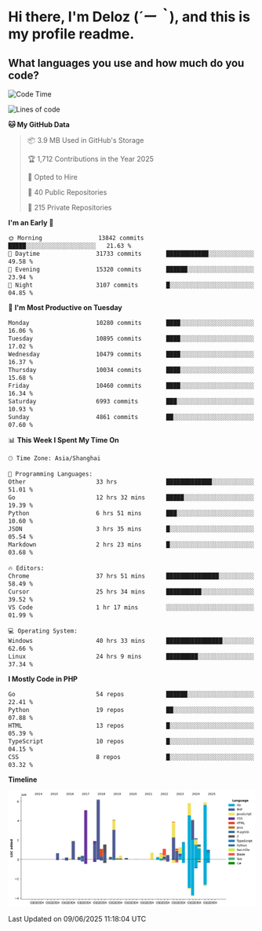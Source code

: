 # **Hi there, I'm Deloz (*´ー｀*), and this is my profile readme.**

## **What languages you use and how much do you code?**

<!--START_SECTION:waka-->
![Code Time](http://img.shields.io/badge/Code%20Time-6%2C591%20hrs-blue)

![Lines of code](https://img.shields.io/badge/From%20Hello%20World%20I%27ve%20Written-56.2%20million%20lines%20of%20code-blue)

**🐱 My GitHub Data** 

> 📦 3.9 MB Used in GitHub's Storage 
 > 
> 🏆 1,712 Contributions in the Year 2025
 > 
> 💼 Opted to Hire
 > 
> 📜 40 Public Repositories 
 > 
> 🔑 215 Private Repositories 
 > 
**I'm an Early 🐤** 

```text
🌞 Morning                13842 commits       █████░░░░░░░░░░░░░░░░░░░░   21.63 % 
🌆 Daytime                31733 commits       ████████████░░░░░░░░░░░░░   49.58 % 
🌃 Evening                15320 commits       ██████░░░░░░░░░░░░░░░░░░░   23.94 % 
🌙 Night                  3107 commits        █░░░░░░░░░░░░░░░░░░░░░░░░   04.85 % 
```
📅 **I'm Most Productive on Tuesday** 

```text
Monday                   10280 commits       ████░░░░░░░░░░░░░░░░░░░░░   16.06 % 
Tuesday                  10895 commits       ████░░░░░░░░░░░░░░░░░░░░░   17.02 % 
Wednesday                10479 commits       ████░░░░░░░░░░░░░░░░░░░░░   16.37 % 
Thursday                 10034 commits       ████░░░░░░░░░░░░░░░░░░░░░   15.68 % 
Friday                   10460 commits       ████░░░░░░░░░░░░░░░░░░░░░   16.34 % 
Saturday                 6993 commits        ███░░░░░░░░░░░░░░░░░░░░░░   10.93 % 
Sunday                   4861 commits        ██░░░░░░░░░░░░░░░░░░░░░░░   07.60 % 
```


📊 **This Week I Spent My Time On** 

```text
🕑︎ Time Zone: Asia/Shanghai

💬 Programming Languages: 
Other                    33 hrs              █████████████░░░░░░░░░░░░   51.01 % 
Go                       12 hrs 32 mins      █████░░░░░░░░░░░░░░░░░░░░   19.39 % 
Python                   6 hrs 51 mins       ███░░░░░░░░░░░░░░░░░░░░░░   10.60 % 
JSON                     3 hrs 35 mins       █░░░░░░░░░░░░░░░░░░░░░░░░   05.54 % 
Markdown                 2 hrs 23 mins       █░░░░░░░░░░░░░░░░░░░░░░░░   03.68 % 

🔥 Editors: 
Chrome                   37 hrs 51 mins      ███████████████░░░░░░░░░░   58.49 % 
Cursor                   25 hrs 34 mins      ██████████░░░░░░░░░░░░░░░   39.52 % 
VS Code                  1 hr 17 mins        ░░░░░░░░░░░░░░░░░░░░░░░░░   01.99 % 

💻 Operating System: 
Windows                  40 hrs 33 mins      ████████████████░░░░░░░░░   62.66 % 
Linux                    24 hrs 9 mins       █████████░░░░░░░░░░░░░░░░   37.34 % 
```

**I Mostly Code in PHP** 

```text
Go                       54 repos            ██████░░░░░░░░░░░░░░░░░░░   22.41 % 
Python                   19 repos            ██░░░░░░░░░░░░░░░░░░░░░░░   07.88 % 
HTML                     13 repos            █░░░░░░░░░░░░░░░░░░░░░░░░   05.39 % 
TypeScript               10 repos            █░░░░░░░░░░░░░░░░░░░░░░░░   04.15 % 
CSS                      8 repos             █░░░░░░░░░░░░░░░░░░░░░░░░   03.32 % 
```



**Timeline**

![Lines of Code chart](https://raw.githubusercontent.com/deloz/deloz/main/assets/bar_graph.png)


 Last Updated on 09/06/2025 11:18:04 UTC
<!--END_SECTION:waka-->
